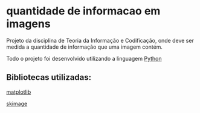 # quantidade de informacao em imagens
Projeto da disciplina de Teoria da Informação e Codificação, onde deve ser medida a quantidade de informação que uma imagem contém.

Todo o projeto foi desenvolvido utilizando a linguagem [Python](https://www.python.org)

## Bibliotecas utilizadas:

  [matplotlib](https://matplotlib.org)

  [skimage](http://scikit-image.org)
